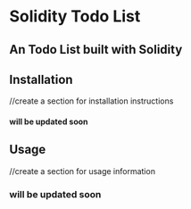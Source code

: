 # Solidity Todo List

## An Todo List built with Solidity

## Installation
//create a section for installation instructions
#### will be updated soon

## Usage
//create a section for usage information
### will be updated soon
